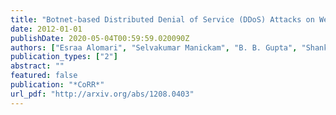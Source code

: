 ```yaml
---
title: "Botnet-based Distributed Denial of Service (DDoS) Attacks on Web Servers: Classification and Art"
date: 2012-01-01
publishDate: 2020-05-04T00:59:59.020090Z
authors: ["Esraa Alomari", "Selvakumar Manickam", "B. B. Gupta", "Shankar Karuppayah", "Rafeef Alfaris"]
publication_types: ["2"]
abstract: ""
featured: false
publication: "*CoRR*"
url_pdf: "http://arxiv.org/abs/1208.0403"
---
```


